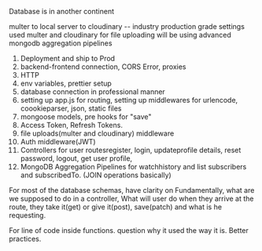 Database is in another continent


multer to local server to cloudinary -- industry production grade settings
used multer and cloudinary for file uploading
will be using advanced mongodb aggregation pipelines

1. Deployment and ship to Prod
2. backend-frontend connection, CORS Error, proxies
3. HTTP
4. env variables, prettier setup
5. database connection in professional manner
6. setting up app.js for routing, setting up middlewares for urlencode, coookieparser, json, static files
7. mongoose models, pre hooks for "save"
8. Access Token, Refresh Tokens.
9. file uploads(multer and cloudinary) middleware
10. Auth middleware(JWT)
11. Controllers for user routesregister, login, updateprofile details, reset password, logout, get user profile, 
12. MongoDB Aggregation Pipelines for watchhistory and list subscribers and subscribedTo. (JOIN operations basically)


For most of the database schemas, have clarity on
Fundamentally, what are we supposed to do in a controller, What will user do when they arrive at the route, they take it(get) or give it(post), save(patch) and what is he requesting.

For line of code inside functions. question why it used the way it is. Better practices.
<!-- TODO  Solving the assignments https://github.com/hiteshchoudhary/chai-backend/tree/main/src/controllers in a separate branch- assignment -->
<!-- TODO Implementing some additional functionalities- feature branch-->
